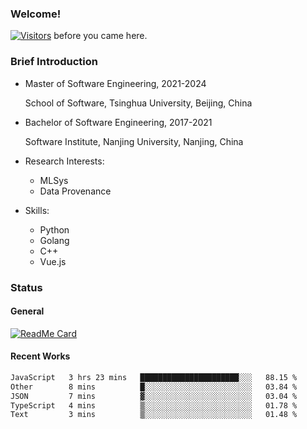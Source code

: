 ### Welcome!

[![Visitors](https://visitor-badge.laobi.icu/badge?page_id=HermitSun.HermitSun)]() before you came here.

### Brief Introduction

- Master of Software Engineering, 2021-2024
  
  School of Software, Tsinghua University, Beijing, China

- Bachelor of Software Engineering, 2017-2021
  
  Software Institute, Nanjing University, Nanjing, China

- Research Interests:
  - MLSys
  - Data Provenance

- Skills:
  - Python
  - Golang
  - C++
  - Vue.js

### Status

#### General

[![ReadMe Card](https://github-readme-stats.hermitsun.vercel.app/api?username=HermitSun&count_private=true&show_icons=true)]()

#### Recent Works

<!--START_SECTION:waka-->

```txt
JavaScript   3 hrs 23 mins   ██████████████████████░░░   88.15 %
Other        8 mins          █░░░░░░░░░░░░░░░░░░░░░░░░   03.84 %
JSON         7 mins          ▓░░░░░░░░░░░░░░░░░░░░░░░░   03.04 %
TypeScript   4 mins          ▒░░░░░░░░░░░░░░░░░░░░░░░░   01.78 %
Text         3 mins          ▒░░░░░░░░░░░░░░░░░░░░░░░░   01.48 %
```

<!--END_SECTION:waka-->
